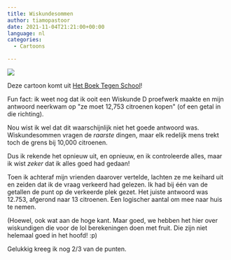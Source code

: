 ```yaml
---
title: Wiskundesommen
author: tiamopastoor
date: 2021-11-04T21:21:00+00:00
language: nl
categories:
  - Cartoons

---
```

![](/uploads/2021/07/H4-SinaasappelenKopen_result.webp) 

Deze cartoon komt uit [Het Boek Tegen School][2]!

Fun fact: ik weet nog dat ik ooit een Wiskunde D proefwerk maakte en mijn antwoord neerkwam op "ze moet 12,753 citroenen kopen" (of een getal in die richting). 

Nou wist ik wel dat dit waarschijnlijk niet het goede antwoord was. Wiskundesommen vragen de _raarste_ dingen, maar elk redelijk mens trekt toch de grens bij 10,000 citroenen.

Dus ik rekende het opnieuw uit, en opnieuw, en ik controleerde alles, maar ik wist _zeker_ dat ik alles goed had gedaan!

Toen ik achteraf mijn vrienden daarover vertelde, lachten ze me keihard uit en zeiden dat ik de vraag verkeerd had gelezen. Ik had bij één van de getallen de punt op de verkeerde plek gezet. Het juiste antwoord was 12.753, afgerond naar 13 citroenen. Een logischer aantal om mee naar huis te nemen. 

(Hoewel, ook wat aan de hoge kant. Maar goed, we hebben het hier over wiskundigen die voor de lol berekeningen doen met fruit. Die zijn niet helemaal goed in het hoofd! :p)

Gelukkig kreeg ik nog 2/3 van de punten.

 [1]: /uploads/2021/07/H4-SinaasappelenKopen.jpg
 [2]: /books/het-boek-tegen-school/